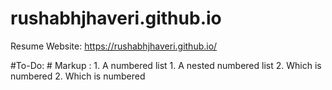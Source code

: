 # rushabhjhaveri.github.io #
Resume Website: https://rushabhjhaveri.github.io/

#To-Do: #
Markup : 1. A numbered list
             1. A nested numbered list
             2. Which is numbered
         2. Which is numbered

